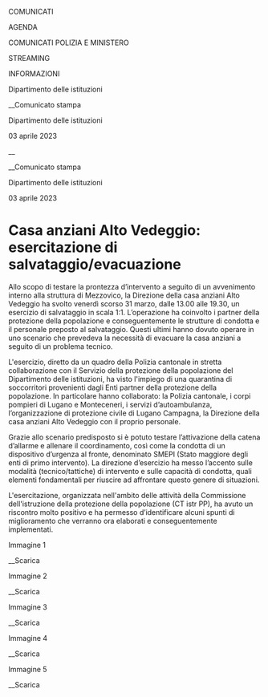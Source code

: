 COMUNICATI

AGENDA

COMUNICATI POLIZIA E MINISTERO

STREAMING

INFORMAZIONI

Dipartimento delle istituzioni  

__Comunicato stampa

Dipartimento delle istituzioni  

03 aprile 2023

__

__Comunicato stampa

Dipartimento delle istituzioni  

03 aprile 2023

# Casa anziani Alto Vedeggio: esercitazione di salvataggio/evacuazione

Allo scopo di testare la prontezza d’intervento a seguito di un avvenimento
interno alla struttura di Mezzovico, la Direzione della casa anziani Alto
Vedeggio ha svolto venerdì scorso 31 marzo, dalle 13.00 alle 19.30, un
esercizio di salvataggio in scala 1:1. L’operazione ha coinvolto i partner
della protezione della popolazione e conseguentemente le strutture di condotta
e il personale preposto al salvataggio. Questi ultimi hanno dovuto operare in
uno scenario che prevedeva la necessità di evacuare la casa anziani a seguito
di un problema tecnico.

  

L'esercizio, diretto da un quadro della Polizia cantonale in stretta
collaborazione con il Servizio della protezione della popolazione del
Dipartimento delle istituzioni, ha visto l'impiego di una quarantina di
soccorritori provenienti dagli Enti partner della protezione della
popolazione. In particolare hanno collaborato: la Polizia cantonale, i corpi
pompieri di Lugano e Monteceneri, i servizi d’autoambulanza, l’organizzazione
di protezione civile di Lugano Campagna, la Direzione della casa anziani Alto
Vedeggio con il proprio personale.

Grazie allo scenario predisposto si è potuto testare l’attivazione della
catena d’allarme e allenare il coordinamento, così come la condotta di un
dispositivo d’urgenza al fronte, denominato SMEPI (Stato maggiore degli enti
di primo intervento). La direzione d’esercizio ha messo l’accento sulle
modalità (tecnico/tattiche) di intervento e sulle capacità di condotta, quali
elementi fondamentali per riuscire ad affrontare questo genere di situazioni.

L'esercitazione, organizzata nell'ambito delle attività della Commissione
dell'istruzione della protezione della popolazione (CT istr PP), ha avuto un
riscontro molto positivo e ha permesso d’identificare alcuni spunti di
miglioramento che verranno ora elaborati e conseguentemente implementati.

Immagine 1

__Scarica

Immagine 2

__Scarica

Immagine 3

__Scarica

Immagine 4

__Scarica

Immagine 5

__Scarica

